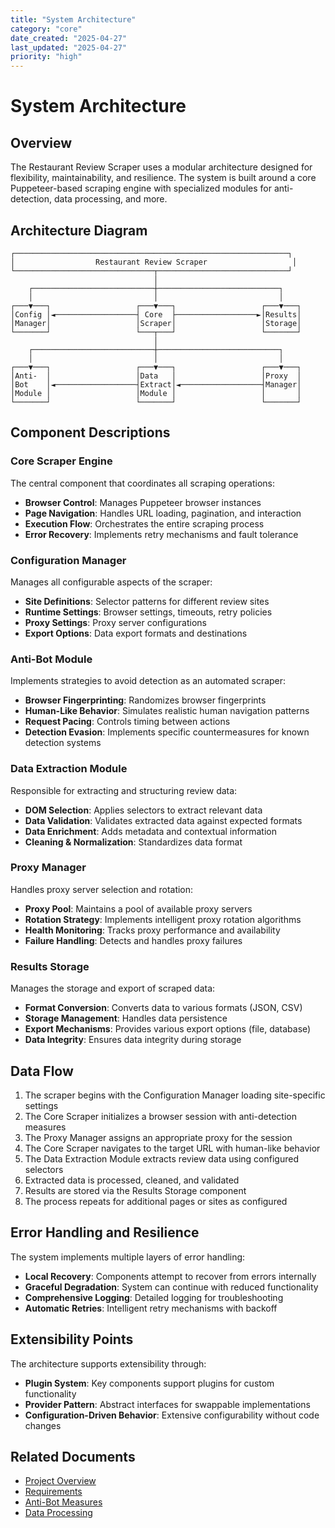 ```yaml
---
title: "System Architecture"
category: "core"
date_created: "2025-04-27"
last_updated: "2025-04-27"
priority: "high"
---
```


# System Architecture

## Overview

The Restaurant Review Scraper uses a modular architecture designed for flexibility, maintainability, and resilience. The system is built around a core Puppeteer-based scraping engine with specialized modules for anti-detection, data processing, and more.

## Architecture Diagram

```
┌─────────────────────────────────────────────────────────────┐
│                  Restaurant Review Scraper                   │
└───────────────────────────────┬─────────────────────────────┘
                                │
    ┌───────────────────────────┼───────────────────────────┐
    │                           │                           │
┌───▼───┐                   ┌───▼───┐                   ┌───▼───┐
│Config │◄──────────────────┤ Core  ├──────────────────►│Results│
│Manager│                   │Scraper│                   │Storage│
└───────┘                   └───┬───┘                   └───────┘
                                │
    ┌───────────────────────────┼───────────────────────────┐
    │                           │                           │
┌───▼───┐                   ┌───▼───┐                   ┌───▼───┐
│Anti-  │                   │Data   │                   │Proxy  │
│Bot    │◄──────────────────┤Extract│◄──────────────────┤Manager│
│Module │                   │Module │                   │       │
└───────┘                   └───────┘                   └───────┘
```

## Component Descriptions

### Core Scraper Engine

The central component that coordinates all scraping operations:

- **Browser Control**: Manages Puppeteer browser instances
- **Page Navigation**: Handles URL loading, pagination, and interaction
- **Execution Flow**: Orchestrates the entire scraping process
- **Error Recovery**: Implements retry mechanisms and fault tolerance

### Configuration Manager

Manages all configurable aspects of the scraper:

- **Site Definitions**: Selector patterns for different review sites
- **Runtime Settings**: Browser settings, timeouts, retry policies
- **Proxy Settings**: Proxy server configurations
- **Export Options**: Data export formats and destinations

### Anti-Bot Module

Implements strategies to avoid detection as an automated scraper:

- **Browser Fingerprinting**: Randomizes browser fingerprints
- **Human-Like Behavior**: Simulates realistic human navigation patterns
- **Request Pacing**: Controls timing between actions
- **Detection Evasion**: Implements specific countermeasures for known detection systems

### Data Extraction Module

Responsible for extracting and structuring review data:

- **DOM Selection**: Applies selectors to extract relevant data
- **Data Validation**: Validates extracted data against expected formats
- **Data Enrichment**: Adds metadata and contextual information
- **Cleaning & Normalization**: Standardizes data format

### Proxy Manager

Handles proxy server selection and rotation:

- **Proxy Pool**: Maintains a pool of available proxy servers
- **Rotation Strategy**: Implements intelligent proxy rotation algorithms
- **Health Monitoring**: Tracks proxy performance and availability
- **Failure Handling**: Detects and handles proxy failures

### Results Storage

Manages the storage and export of scraped data:

- **Format Conversion**: Converts data to various formats (JSON, CSV)
- **Storage Management**: Handles data persistence
- **Export Mechanisms**: Provides various export options (file, database)
- **Data Integrity**: Ensures data integrity during storage

## Data Flow

1. The scraper begins with the Configuration Manager loading site-specific settings
2. The Core Scraper initializes a browser session with anti-detection measures
3. The Proxy Manager assigns an appropriate proxy for the session
4. The Core Scraper navigates to the target URL with human-like behavior
5. The Data Extraction Module extracts review data using configured selectors
6. Extracted data is processed, cleaned, and validated
7. Results are stored via the Results Storage component
8. The process repeats for additional pages or sites as configured

## Error Handling and Resilience

The system implements multiple layers of error handling:

- **Local Recovery**: Components attempt to recover from errors internally
- **Graceful Degradation**: System can continue with reduced functionality
- **Comprehensive Logging**: Detailed logging for troubleshooting
- **Automatic Retries**: Intelligent retry mechanisms with backoff

## Extensibility Points

The architecture supports extensibility through:

- **Plugin System**: Key components support plugins for custom functionality
- **Provider Pattern**: Abstract interfaces for swappable implementations
- **Configuration-Driven Behavior**: Extensive configurability without code changes

## Related Documents

- [Project Overview](project_overview.md)
- [Requirements](requirements.md)
- [Anti-Bot Measures](../archival/implementation/anti_bot_measures.md)
- [Data Processing](../archival/implementation/data_processing.md)
